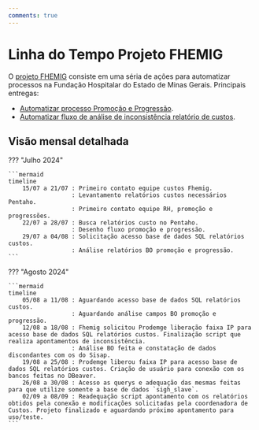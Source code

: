 ```yaml
---
comments: true
---
```


# Linha do Tempo Projeto FHEMIG

O [projeto FHEMIG](https://github.com/automatiza-mg/projeto-fhemig) consiste em uma séria de ações para automatizar processos na Fundação Hospitalar do Estado de Minas Gerais. Principais entregas:

- [Automatizar processo Promoção e Progressão](https://github.com/automatiza-mg/projeto-fhemig/issues/6).
- [Automatizar fluxo de análise de inconsistência relatório de custos](https://github.com/automatiza-mg/projeto-fhemig/issues/4).

## Visão mensal detalhada

??? "Julho 2024"

    ```mermaid
    timeline
        15/07 a 21/07 : Primeiro contato equipe custos Fhemig.
                      : Levantamento relatórios custos necessários Pentaho.
                      : Primeiro contato equipe RH, promoção e progressões.
        22/07 a 28/07 : Busca relatórios custo no Pentaho.
                      : Desenho fluxo promoção e progressão.
        29/07 a 04/08 : Solicitação acesso base de dados SQL relatórios custos.
                      : Análise relatórios BO promoção e progressão.
    ```

??? "Agosto 2024"

    ```mermaid
    timeline
        05/08 a 11/08 : Aguardando acesso base de dados SQL relatórios custos.
                      : Aguardando análise campos BO promoção e progressão.
        12/08 a 18/08 : Fhemig solicitou Prodemge liberação faixa IP para acesso base de dados SQL relatórios custos. Finalização script que realiza apontamentos de inconsistência.
                      : Análise BO feita e constatação de dados discondantes com os do Sisap.
        19/08 a 25/08 : Prodemge liberou faixa IP para acesso base de dados SQL relatórios custos. Criação de usuário para conexão com os bancos feitas no DBeaver.
        26/08 a 30/08 : Acesso as querys e adequação das mesmas feitas para que utilize somente a base de dados `sigh_slave`.
        02/09 a 08/09 : Readequação script apontamento com os relatórios obtidos pela conexão e modificações solicitadas pela coordenadora de Custos. Projeto finalizado e aguardando próximo apontamento para uso/teste.
    ```
